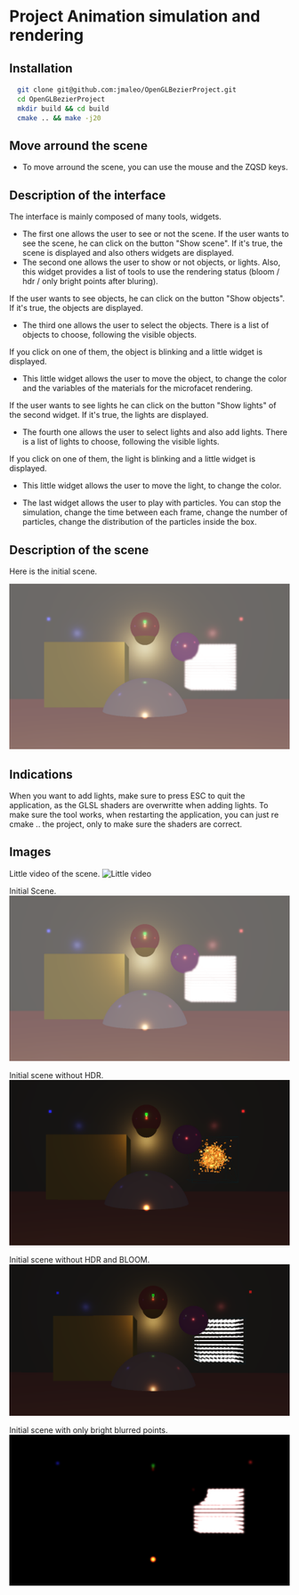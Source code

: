 # Project Animation simulation and rendering

## Installation

```bash
  git clone git@github.com:jmaleo/OpenGLBezierProject.git
  cd OpenGLBezierProject
  mkdir build && cd build
  cmake .. && make -j20
```

## Move arround the scene

* To move arround the scene, you can use the mouse and the ZQSD keys.

## Description of the interface

The interface is mainly composed of many tools, widgets. 

* The first one allows the user to see or not the scene. 
If the user wants to see the scene, he can click on the button "Show scene".
If it's true, the scene is displayed and also others widgets are displayed.
* The second one allows the user to show or not objects, or lights.
Also, this widget provides a list of tools to use the rendering status (bloom / hdr / only bright points after bluring).

If the user wants to see objects, he can click on the button "Show objects".
If it's true, the objects are displayed.
* The third one allows the user to select the objects.
There is a list of objects to choose, following the visible objects.

If you click on one of them, the object is blinking and a little widget is displayed.
* This little widget allows the user to move the object, to change the color and the variables of the materials for the microfacet rendering.

If the user wants to see lights he can click on the button "Show lights" of the second widget.
If it's true, the lights are displayed.
* The fourth one allows the user to select lights and also add lights.
There is a list of lights to choose, following the visible lights.

If you click on one of them, the light is blinking and a little widget is displayed.
* This little widget allows the user to move the light, to change the color.


* The last widget allows the user to play with particles. 
You can stop the simulation, change the time between each frame, change the number of particles, change the distribution of the particles inside the box.

## Description of the scene

Here is the initial scene.

![Initial scene](img/initial_scene.png)

## Indications

When you want to add lights, make sure to press ESC to quit the application, as the GLSL shaders are overwritte when adding lights.
To make sure the tool works, when restarting the application, you can just re cmake .. the project, only to make sure the shaders are correct.


## Images 

Little video of the scene.
![Little video](img/animation_demo.gif)

Initial Scene.
![Initial scene](img/initial_scene.png)

Initial scene without HDR.
![Initial scene wo hdr](img/initial_scene_wo_hdr.png)

Initial scene without HDR and BLOOM.
![Initial scene](img/initial_scene_wo_hdr_bloom.png)

Initial scene with only bright blurred points.
![Initial scene](img/initial_scene_only_bright.png)
